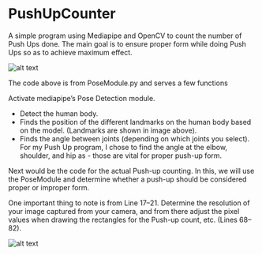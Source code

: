# PushUpCounter
A simple program using Mediapipe and OpenCV to count the number of Push Ups done. The main goal is to ensure proper form while doing Push Ups so as to achieve maximum effect. 

![alt text](https://miro.medium.com/v2/resize:fit:1400/format:webp/1*JJCbfzhTySIqKr1L5pDkpQ.png)

The code above is from PoseModule.py and serves a few functions

Activate mediapipe’s Pose Detection module.
- Detect the human body.
- Finds the position of the different landmarks on the human body based on the model. (Landmarks are shown in image above).
- Finds the angle between joints (depending on which joints you select). For my Push Up program, I chose to find the angle at the elbow, shoulder, and hip as - those are vital for proper push-up form.

Next would be the code for the actual Push-up counting. In this, we will use the PoseModule and determine whether a push-up should be considered proper or improper form.

One important thing to note is from Line 17–21. Determine the resolution of your image captured from your camera, and from there adjust the pixel values when drawing the rectangles for the Push-up count, etc. (Lines 68–82).

![alt text]([https://miro.medium.com/v2/resize:fit:1400/format:webp/1*JJCbfzhTySIqKr1L5pDkpQ.png](https://miro.medium.com/v2/resize:fit:828/1*EhczOJxy1hiCVTsPHytE-A.gif)https://miro.medium.com/v2/resize:fit:828/1*EhczOJxy1hiCVTsPHytE-A.gif)
